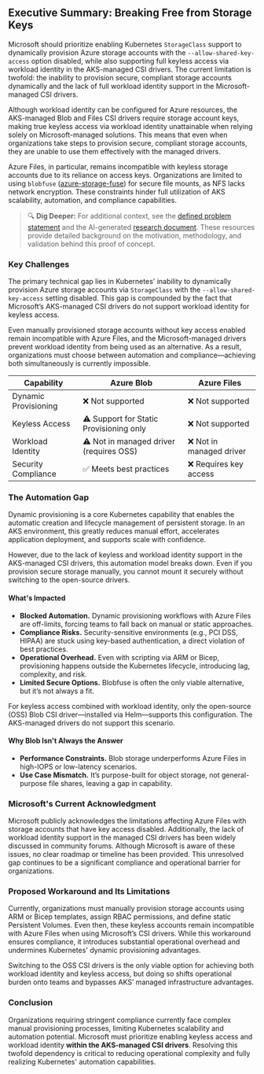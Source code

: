 ## Executive Summary: Breaking Free from Storage Keys

Microsoft should prioritize enabling Kubernetes `StorageClass` support to dynamically provision Azure storage accounts with the `--allow-shared-key-access` option disabled, while also supporting full keyless access via workload identity in the AKS-managed CSI drivers. The current limitation is twofold: the inability to provision secure, compliant storage accounts dynamically and the lack of full workload identity support in the Microsoft-managed CSI drivers.

Although workload identity can be configured for Azure resources, the AKS-managed Blob and Files CSI drivers require storage account keys, making true keyless access via workload identity unattainable when relying solely on Microsoft-managed solutions. This means that even when organizations take steps to provision secure, compliant storage accounts, they are unable to use them effectively with the managed drivers.

Azure Files, in particular, remains incompatible with keyless storage accounts due to its reliance on access keys. Organizations are limited to using `blobfuse` ([azure-storage-fuse](https://github.com/Azure/azure-storage-fuse)) for secure file mounts, as NFS lacks network encryption. These constraints hinder full utilization of AKS scalability, automation, and compliance capabilities.

> 🔍 **Dig Deeper:** For additional context, see the [defined problem statement](../.github/prompts/research.prompt.md) and the AI-generated [research document](./research.md). These resources provide detailed background on the motivation, methodology, and validation behind this proof of concept.

### Key Challenges

The primary technical gap lies in Kubernetes' inability to dynamically provision Azure storage accounts via `StorageClass` with the `--allow-shared-key-access` setting disabled. This gap is compounded by the fact that Microsoft’s AKS-managed CSI drivers do not support workload identity for keyless access.

Even manually provisioned storage accounts without key access enabled remain incompatible with Azure Files, and the Microsoft-managed drivers prevent workload identity from being used as an alternative. As a result, organizations must choose between automation and compliance—achieving both simultaneously is currently impossible.

| Capability           | Azure Blob                               | Azure Files             |
| -------------------- | ---------------------------------------- | ----------------------- |
| Dynamic Provisioning | ❌ Not supported                          | ❌ Not supported         |
| Keyless Access       | ⚠️  Support for Static Provisioning only | ❌ Not supported         |
| Workload Identity    | ⚠️  Not in managed driver (requires OSS) | ❌ Not in managed driver |
| Security Compliance  | ✅ Meets best practices                   | ❌ Requires key access   |

### The Automation Gap

Dynamic provisioning is a core Kubernetes capability that enables the automatic creation and lifecycle management of persistent storage. In an AKS environment, this greatly reduces manual effort, accelerates application deployment, and supports scale with confidence.

However, due to the lack of keyless and workload identity support in the AKS-managed CSI drivers, this automation model breaks down. Even if you provision secure storage manually, you cannot mount it securely without switching to the open-source drivers.

#### What's Impacted

- **Blocked Automation.** Dynamic provisioning workflows with Azure Files are off-limits, forcing teams to fall back on manual or static approaches.
- **Compliance Risks.** Security-sensitive environments (e.g., PCI DSS, HIPAA) are stuck using key-based authentication, a direct violation of best practices.
- **Operational Overhead.** Even with scripting via ARM or Bicep, provisioning happens outside the Kubernetes lifecycle, introducing lag, complexity, and risk.
- **Limited Secure Options.** Blobfuse is often the only viable alternative, but it’s not always a fit.

For keyless access combined with workload identity, only the open-source (OSS) Blob CSI driver—installed via Helm—supports this configuration. The AKS-managed drivers do not support this scenario.

#### Why Blob Isn't Always the Answer

- **Performance Constraints.** Blob storage underperforms Azure Files in high-IOPS or low-latency scenarios.
- **Use Case Mismatch.** It’s purpose-built for object storage, not general-purpose file shares, leaving a gap in capability.

### Microsoft's Current Acknowledgment

Microsoft publicly acknowledges the limitations affecting Azure Files with storage accounts that have key access disabled. Additionally, the lack of workload identity support in the managed CSI drivers has been widely discussed in community forums. Although Microsoft is aware of these issues, no clear roadmap or timeline has been provided. This unresolved gap continues to be a significant compliance and operational barrier for organizations.

### Proposed Workaround and Its Limitations

Currently, organizations must manually provision storage accounts using ARM or Bicep templates, assign RBAC permissions, and define static Persistent Volumes. Even then, these keyless accounts remain incompatible with Azure Files when using Microsoft’s CSI drivers. While this workaround ensures compliance, it introduces substantial operational overhead and undermines Kubernetes' dynamic provisioning advantages.

Switching to the OSS CSI drivers is the only viable option for achieving both workload identity and keyless access, but doing so shifts operational burden onto teams and bypasses AKS’ managed infrastructure advantages.

### Conclusion

Organizations requiring stringent compliance currently face complex manual provisioning processes, limiting Kubernetes scalability and automation potential. Microsoft must prioritize enabling keyless access and workload identity **within the AKS-managed CSI drivers**. Resolving this twofold dependency is critical to reducing operational complexity and fully realizing Kubernetes' automation capabilities.

